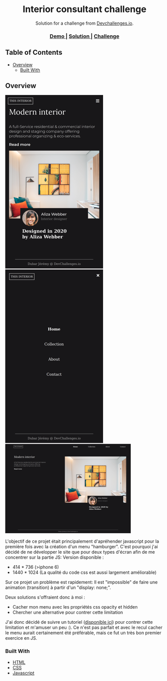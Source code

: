 <!-- Please update value in the {}  -->

<h1 align="center">Interior consultant challenge</h1>

<div align="center">
   Solution for a challenge from  <a href="http://devchallenges.io" target="_blank">Devchallenges.io</a>.
</div>

<div align="center">
  <h3>
    <a href="https://dubar-jeremy.github.io/interior-consultant-challenge/">
      Demo
    </a>
    <span> | </span>
    <a href="https://github.com/dubar-jeremy/interior-consultant-challenge">
      Solution
    </a>
    <span> | </span>
    <a href="https://devchallenges.io/challenges/Jymh2b2FyebRTUljkNcb">
      Challenge
    </a>
  </h3>
</div>

<!-- TABLE OF CONTENTS -->

## Table of Contents

- [Overview](#overview)
  - [Built With](#built-with)

<!-- OVERVIEW -->

## Overview

![screenshot](https://github.com/dubar-jeremy/interior-consultant-challenge/blob/main/mobile.png)
![screenshot](https://github.com/dubar-jeremy/interior-consultant-challenge/blob/main/mobile2.png)
![screenshot](https://github.com/dubar-jeremy/interior-consultant-challenge/blob/main/desktop.png)

L'objectif de ce projet était principalement d'apréhender javascript pour la première fois avec la création d'un menu "hamburger".
C'est pourquoi j'ai décidé de ne développer le site que pour deux types d'écran afin de me concentrer sur la partie JS:
Version disponible : 
* 414 * 736 (>iphone 6)
* 1440 * 1024
(La qualité du code css est aussi largement améliorable)



Sur ce projet un problème est rapidement: Il est "impossible" de faire une animation (transition) à partir d'un "display: none;".

Deux solutions s'offraient donc à moi :
* Cacher mon menu avec les propriétés css opacity et hidden
* Chercher une alternative pour contrer cette limitation
  
J'ai donc décidé de suivre un tutoriel ([disponible ici](https://www.impressivewebs.com/animate-display-block-none/)) pour contrer cette limitation et m'amuser un peu :). 
Ce n'est pas parfait et avec le recul cacher le menu aurait certainement été préférable, mais ce fut un très bon premier exercice en JS.

### Built With


- [HTML](https://developer.mozilla.org/fr/docs/Web/HTML)
- [CSS](https://developer.mozilla.org/fr/docs/Web/CSS)
- [Javascript](https://developer.mozilla.org/fr/docs/Web/JavaScript)
